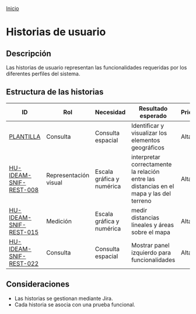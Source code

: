 [Inicio](/README.md)

# Historias de usuario

## Descripción

Las historias de usuario representan las funcionalidades requeridas por los diferentes perfiles del sistema.

## Estructura de las historias

| ID                                                               | Rol      | Necesidad         | Resultado esperado                                 | Prioridad | Estado         |
| ---------------------------------------------------------------- | -------- | ----------------- | -------------------------------------------------- | --------- | -------------- |
| [PLANTILLA](/content/historias_usuario/1_PLANTILLA/PLANTILLA.md) | Consulta | Consulta espacial | Identificar y visualizar los elementos geográficos | Alta      | En formulación |
| [HU-IDEAM-SNIF-REST-008](/content/historias_usuario/HU-IDEAM-SNIF-REST-008/HU-IDEAM-SNIF-REST-008.md) | Representación visual | Escala gráfica y numérica | interpretar correctamente la relación entre las distancias en el mapa y las del terreno | Alta      | En formulación |
| [HU-IDEAM-SNIF-REST-015](/content/historias_usuario/HU-IDEAM-SNIF-REST-015/HU-IDEAM-SNIF-REST-015.md) | Medición | Escala gráfica y numérica | medir distancias lineales y áreas sobre el mapa | Alta      | En formulación |
| [HU-IDEAM-SNIF-REST-022](/content/historias_usuario/HU-IDEAM-SNIF-REST-022/HU-IDEAM-SNIF-REST-022.md) | Consulta | Consulta espacial | Mostrar panel izquierdo para funcionalidades | Alta      | En formulación |

## Consideraciones

- Las historias se gestionan mediante Jira.
- Cada historia se asocia con una prueba funcional.
